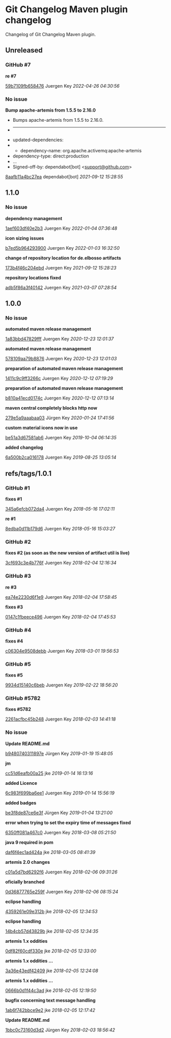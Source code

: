 # Git Changelog Maven plugin changelog

Changelog of Git Changelog Maven plugin.

## Unreleased
### GitHub #7 

**re #7**


[59b7109fb658476](https://github.com/elbosso/qbrowser/commit/59b7109fb658476) Juergen Key *2022-04-26 04:30:56*


### No issue

**Bump apache-artemis from 1.5.5 to 2.16.0**

 * Bumps apache-artemis from 1.5.5 to 2.16.0.
 * ---
 * updated-dependencies:
 * - dependency-name: org.apache.activemq:apache-artemis
 * dependency-type: direct:production
 * ...
 * Signed-off-by: dependabot[bot] &lt;support@github.com&gt;

[8aafb11a4bc27ea](https://github.com/elbosso/qbrowser/commit/8aafb11a4bc27ea) dependabot[bot] *2021-09-12 15:28:55*


## 1.1.0
### No issue

**dependency management**


[1aef603df40e2b3](https://github.com/elbosso/qbrowser/commit/1aef603df40e2b3) Juergen Key *2022-01-04 07:36:48*

**icon sizing issues**


[b7ed5b964293900](https://github.com/elbosso/qbrowser/commit/b7ed5b964293900) Juergen Key *2022-01-03 16:32:50*

**change of repository location for de.elbosso artifacts**


[173b4f46c204ebd](https://github.com/elbosso/qbrowser/commit/173b4f46c204ebd) Juergen Key *2021-09-12 15:28:23*

**repository locations fixed**


[adb5f86a3f40142](https://github.com/elbosso/qbrowser/commit/adb5f86a3f40142) Juergen Key *2021-03-07 07:28:54*


## 1.0.0
### No issue

**automated maven release management**


[1a83bbd47829fff](https://github.com/elbosso/qbrowser/commit/1a83bbd47829fff) Juergen Key *2020-12-23 12:01:37*

**automated maven release management**


[578109aa79b8876](https://github.com/elbosso/qbrowser/commit/578109aa79b8876) Juergen Key *2020-12-23 12:01:03*

**preparation of automated maven release management**


[1411c9c9ff3266c](https://github.com/elbosso/qbrowser/commit/1411c9c9ff3266c) Juergen Key *2020-12-12 07:19:29*

**preparation of automated maven release management**


[b810a41ecd0174c](https://github.com/elbosso/qbrowser/commit/b810a41ecd0174c) Juergen Key *2020-12-12 07:13:14*

**maven central completely blocks http now**


[279e5a9aaabaa03](https://github.com/elbosso/qbrowser/commit/279e5a9aaabaa03) Jürgen Key *2020-01-24 17:41:56*

**custom material icons now in use**


[be51a3d67581ab6](https://github.com/elbosso/qbrowser/commit/be51a3d67581ab6) Juergen Key *2019-10-04 06:14:35*

**added changelog**


[6a500b2ca016178](https://github.com/elbosso/qbrowser/commit/6a500b2ca016178) Juergen Key *2019-08-25 13:05:14*


## refs/tags/1.0.1
### GitHub #1 

**fixes #1**


[345a6efcb072da4](https://github.com/elbosso/qbrowser/commit/345a6efcb072da4) Juergen Key *2018-05-16 17:02:11*

**re #1**


[8edba0d11b179d6](https://github.com/elbosso/qbrowser/commit/8edba0d11b179d6) Juergen Key *2018-05-16 15:03:27*


### GitHub #2 

**fixes #2 (as soon as the new version of artifact util is live)**


[3cf693c3e4b776f](https://github.com/elbosso/qbrowser/commit/3cf693c3e4b776f) Juergen Key *2018-02-04 12:16:34*


### GitHub #3 

**re #3**


[ea74e2230d6f1e9](https://github.com/elbosso/qbrowser/commit/ea74e2230d6f1e9) Juergen Key *2018-02-04 17:58:45*

**fixes #3**


[0147c1fbeece496](https://github.com/elbosso/qbrowser/commit/0147c1fbeece496) Juergen Key *2018-02-04 17:45:53*


### GitHub #4 

**fixes #4**


[c06304e9508debb](https://github.com/elbosso/qbrowser/commit/c06304e9508debb) Juergen Key *2018-03-01 19:56:53*


### GitHub #5 

**fixes #5**


[9934d15140c6beb](https://github.com/elbosso/qbrowser/commit/9934d15140c6beb) Juergen Key *2019-02-22 18:56:20*


### GitHub #5782 

**fixes #5782**


[2261acfbc45b248](https://github.com/elbosso/qbrowser/commit/2261acfbc45b248) Juergen Key *2018-02-03 14:41:18*


### No issue

**Update README.md**


[b9480740311897e](https://github.com/elbosso/qbrowser/commit/b9480740311897e) Jürgen Key *2019-01-19 15:48:05*

**jm**


[cc51d6eafb00a25](https://github.com/elbosso/qbrowser/commit/cc51d6eafb00a25) jke *2019-01-14 16:13:16*

**added Licence**


[6c983f699ba6ee1](https://github.com/elbosso/qbrowser/commit/6c983f699ba6ee1) Juergen Key *2019-01-14 15:56:19*

**added badges**


[be3f8de87ce6e3f](https://github.com/elbosso/qbrowser/commit/be3f8de87ce6e3f) Jürgen Key *2019-01-04 13:21:00*

**error when trying to set the expiry time of messages fixed**


[6350ff081a467c0](https://github.com/elbosso/qbrowser/commit/6350ff081a467c0) Juergen Key *2018-03-08 05:21:50*

**java 9 required in pom**


[daf6f4ec1ad424a](https://github.com/elbosso/qbrowser/commit/daf6f4ec1ad424a) jke *2018-03-05 08:41:39*

**artemis 2.0 changes**


[c01a5d7bd6292f6](https://github.com/elbosso/qbrowser/commit/c01a5d7bd6292f6) Juergen Key *2018-02-06 09:31:26*

**oficially branched**


[0d36877765e259f](https://github.com/elbosso/qbrowser/commit/0d36877765e259f) Juergen Key *2018-02-06 08:15:24*

**eclipse handling**


[4359261e09e312b](https://github.com/elbosso/qbrowser/commit/4359261e09e312b) jke *2018-02-05 12:34:53*

**eclipse handling**


[14b4cb57d43829b](https://github.com/elbosso/qbrowser/commit/14b4cb57d43829b) jke *2018-02-05 12:34:35*

**artemis 1.x oddities**


[0df82f60cdf330e](https://github.com/elbosso/qbrowser/commit/0df82f60cdf330e) jke *2018-02-05 12:33:00*

**artemis 1.x oddities ...**


[3a36e43edf42409](https://github.com/elbosso/qbrowser/commit/3a36e43edf42409) jke *2018-02-05 12:24:08*

**artemis 1.x oddities ...**


[0666b0d1f44c3ad](https://github.com/elbosso/qbrowser/commit/0666b0d1f44c3ad) jke *2018-02-05 12:19:50*

**bugfix concerning text message handling**


[1ab6f742bbce9e2](https://github.com/elbosso/qbrowser/commit/1ab6f742bbce9e2) jke *2018-02-05 12:17:42*

**Update README.md**


[1bbc0c73160d3d2](https://github.com/elbosso/qbrowser/commit/1bbc0c73160d3d2) Jürgen Key *2018-02-03 18:56:42*


